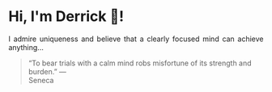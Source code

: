 # Hi, I'm Derrick 👋!
<p align="justify">I admire uniqueness and believe that a clearly focused mind can achieve anything...</p> 
<!-- #quote-start -->
<blockquote>&ldquo;To bear trials with a calm mind robs misfortune of its strength and burden.&rdquo; &mdash; <footer>Seneca</footer></blockquote>
<!-- #quote-end -->
